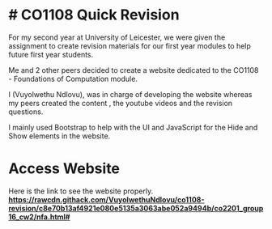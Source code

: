 # # CO1108 Quick Revision

For my second year at University of Leicester, we were given the assignment to create revision materials for our first year modules to help future first year students.

Me and 2 other peers decided to create a website dedicated to the CO1108 - Foundations of Computation module.

I (Vuyolwethu Ndlovu), was in charge of developing the website whereas my peers created the content , the youtube videos and the revision questions.

I mainly used Bootstrap to help with the UI and  JavaScript for the Hide and Show elements in the website.



# Access Website

Here is  the link to see the website properly. **https://rawcdn.githack.com/VuyolwethuNdlovu/co1108-revision/c8e70b13af4921e080e5135a3063abe052a9494b/co2201_group16_cw2/nfa.html#**

